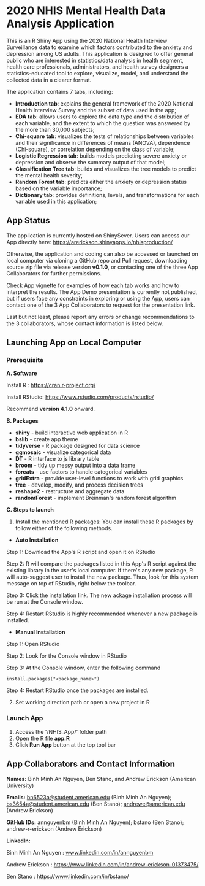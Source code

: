 # 2020 NHIS Mental Health Data Analysis Application

This is an R Shiny App using the 2020 National Health Interview Surveillance data to examine which factors contributed to the anxiety and depression among US adults. This application is designed to offer general public who are interested in statistics/data analysis in health segment, health care professionals, administrators, and health survey designers a statistics-educated tool to explore, visualize, model, and understand the collected data in a clearer format.

The application contains 7 tabs, including:

  * **Introduction tab**: explains the general framework of the 2020 National Health Interview Survey and the subset of data used in the app;
  * **EDA tab**: allows users to explore the data type and the distribution of each variable, and the extent to which the question was answered by the more than 30,000 subjects;
  * **Chi-square tab**: visualizes the tests of relationships between variables and their significance in differences of means (ANOVA), dependence (Chi-square), or correlation depending on the class of variable;
  * **Logistic Regression tab**: builds models predicting severe anxiety or depression and observe the summary output of that model;
  * **Classification Tree tab**: builds and visualizes the tree models to predict the mental health severity;
  * **Random Forest tab**: predicts either the anxiety or depression status based on the variable importance;
  * **Dictionary tab**: provides definitions, levels, and transformations for each variable used in this application;

## App Status

The application is currently hosted on ShinySever. Users can access our App directly here: https://arerickson.shinyapps.io/nhisproduction/

Otherwise, the application and coding can also be accessed or launched on local computer via cloning a GitHub repo and Pull request, downloading source zip file via release version **v0.1.0**, or contacting one of the three App Collaborators for further permissions. 

Check App vignette for examples of how each tab works and how to interpret the results. The App Demo presentation is currently not published, but if users face any constraints in exploring or using the App, users can contact one of the 3 App Collaborators to request for the presentation link.

Last but not least, please report any errors or change recommendations to the 3 collaborators, whose contact information is listed below.

## Launching App on Local Computer

### Prerequisite 

**A. Software**

Install R : https://cran.r-project.org/

Install RStudio: https://www.rstudio.com/products/rstudio/ 

Recommend **version 4.1.0** onward.

**B. Packages**

  * **shiny** - build interactive web application in R
  * **bslib** - create app theme
  * **tidyverse** - R package designed for data science
  * **ggmosaic** - visualize categorical data
  * **DT** - R interface to js library table
  * **broom** - tidy up messy output into a data frame
  * **forcats** - use factors to handle categorical variables
  * **gridExtra** - provide user-level functions to work with grid graphics
  * **tree** - develop, modify, and process decision trees
  * **reshape2** - restructure and aggregate data
  * **randomForest** - implement Breinman's random forest algorithm

**C. Steps to launch**
  
1. Install the mentioned R packages: You can install these R packages by follow either of the following methods.
  * **Auto Installation**
  
  Step 1: Download the App's R script and open it on RStudio
  
  Step 2: R will compare the packages listed in this App's R script against the existing library in the user's local computer. If there's any new package, R will auto-suggest user to install the new package. Thus, look for this system message on top of RStudio, right below the toolbar.
  
  Step 3: Click the installation link. The new ackage installation process will be run at the Console window.
  
  Step 4: Restart RStudio is highly recommended whenever a new package is installed.
  
  * **Manual Installation**
  
  Step 1: Open RStudio
  
  Step 2: Look for the Console window in RStudio
  
  Step 3: At the Console window, enter the following command

```{r}
install.packages("<package_name>")
```

  Step 4: Restart RStudio once the packages are installed.

2. Set working direction path or open a new project in R

### Launch App 

1. Access the '/NHIS_App/' folder path
2. Open the R file **app.R**
3. Click **Run App** button at the top tool bar


## App Collaborators and Contact Information

**Names:** Binh Minh An Nguyen, Ben Stano, and Andrew Erickson (American University)

**Emails:** bn6523a@student.american.edu (Binh Minh An Nguyen); bs3654a@student.american.edu (Ben Stano); andrewe@american.edu (Andrew Erickson)

**GitHub IDs:** annguyenbm (Binh Minh An Nguyen); bstano (Ben Stano); andrew-r-erickson (Andrew Erickson)

**LinkedIn:**

Binh Minh An Nguyen : www.linkedin.com/in/annguyenbm

Andrew Erickson : https://www.linkedin.com/in/andrew-erickson-01373475/

Ben Stano : https://www.linkedin.com/in/bstano/
